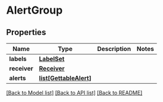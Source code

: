 # AlertGroup

## Properties
Name | Type | Description | Notes
------------ | ------------- | ------------- | -------------
**labels** | [**LabelSet**](LabelSet.md) |  | 
**receiver** | [**Receiver**](Receiver.md) |  | 
**alerts** | [**list[GettableAlert]**](GettableAlert.md) |  | 

[[Back to Model list]](../README.md#documentation-for-models) [[Back to API list]](../README.md#documentation-for-api-endpoints) [[Back to README]](../README.md)


